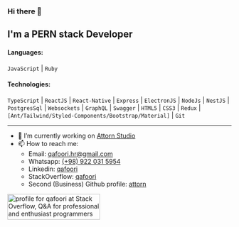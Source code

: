### Hi there 👋
## I'm a PERN stack Developer
#### Languages:
`JavaScript` | `Ruby`
#### Technologies:
`TypeScript` | `ReactJS` | `React-Native` | `Express` | `ElectronJS` | `NodeJs` | `NestJS` | `PostgresSql` | `Websockets` | `GraphQL` | `Swagger` | `HTML5` | `CSS3` | `Redux` | `[Ant/Tailwind/Styled-Components/Bootstrap/Material]` | `Git` 
* * *
- 🔭 I’m currently working on [Attorn Studio](https://github.com/attorn/attorn-studio)
- 📫 How to reach me: 
  - Email: [qafoori.hr@gmail.com](mailto:qafoori.hr@gmail.com)
  - Whatsapp: [(+98) 922 031 5954](https://wa.me/989220315954?text=I'm%20comming%20from%20your%20Github%20profile)
  - Linkedin: [qafoori](https://www.linkedin.com/in/qafoori/)
  - StackOverflow: [qafoori](https://stackoverflow.com/users/14174769/qafoori)
  - Second (Business) Github profile: [attorn](https://github.com/attorn)


<a href="https://stackoverflow.com/users/14174769/qafoori"><img src="https://stackoverflow.com/users/flair/14174769.png?theme=dark" width="208" height="58" alt="profile for qafoori at Stack Overflow, Q&amp;A for professional and enthusiast programmers" title="profile for qafoori at Stack Overflow, Q&amp;A for professional and enthusiast programmers"></a>
